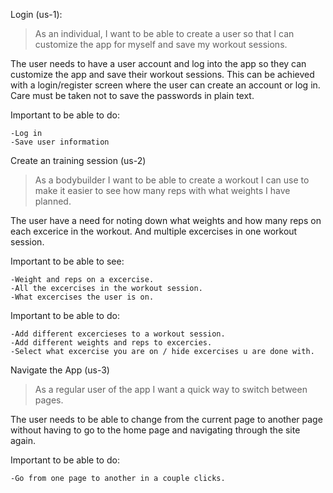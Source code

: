 Login (us-1):

> As an individual, I want to be able to create a user so that I can customize the app for myself and save my workout sessions.

The user needs to have a user account and log into the app so they can customize the app and save their workout sessions. This can be achieved with a login/register screen where the user can create an account or log in. Care must be taken not to save the passwords in plain text.

Important to be able to do:

    -Log in
    -Save user information

Create an training session (us-2)
> As a bodybuilder I want to be able to create a workout I can use to make it easier to see how many reps with what weights I have planned.

The user have a need for noting down what weights and how many reps on each excerice in the workout. And multiple excercises in one workout session.

Important to be able to see:

    -Weight and reps on a excercise.
    -All the excercises in the workout session.
    -What excercises the user is on.


Important to be able to do:

    -Add different excercieses to a workout session.
    -Add different weights and reps to excercies.
    -Select what excercise you are on / hide excercises u are done with.

Navigate the App (us-3)
> As a regular user of the app I want a quick way to switch between pages.

The user needs to be able to change from the current page to another page without having to go to the home page and navigating through
the site again. 

Important to be able to do:

    -Go from one page to another in a couple clicks. 
